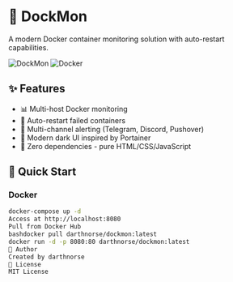 # 🐳 DockMon

A modern Docker container monitoring solution with auto-restart capabilities.

![DockMon](https://img.shields.io/badge/DockMon-v1.0.0-blue.svg)
![Docker](https://img.shields.io/badge/Docker-Ready-2496ED?logo=docker&logoColor=white)

## ✨ Features

- 📊 Multi-host Docker monitoring
- 🔄 Auto-restart failed containers  
- 🔔 Multi-channel alerting (Telegram, Discord, Pushover)
- 🎨 Modern dark UI inspired by Portainer
- 🚀 Zero dependencies - pure HTML/CSS/JavaScript

## 🚀 Quick Start

### Docker
```bash
docker-compose up -d
Access at http://localhost:8080
Pull from Docker Hub
bashdocker pull darthnorse/dockmon:latest
docker run -d -p 8080:80 darthnorse/dockmon:latest
👤 Author
Created by darthnorse
📝 License
MIT License
